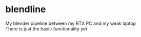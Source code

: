 # blendline
My blender pipeline between my RTX PC and my weak laptop <br>
There is just the basic functionality yet 
